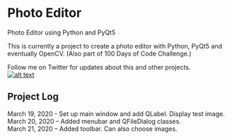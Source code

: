 # Photo Editor 
Photo Editor using Python and PyQt5

This is currently a project to create a photo editor with Python, PyQt5 and eventually OpenCV. 
(Also part of 100 Days of Code Challenge.)

Follow me on Twitter for updates about this and other projects.  
[![alt text][1.1]][1]

[1.1]: http://i.imgur.com/tXSoThF.png (twitter icon with padding)

[1]: http://www.twitter.com/RedHuli

## Project Log
March 19, 2020 - Set up main window and add QLabel. Display test image.  
March 20, 2020 – Added menubar and QFileDialog classes.  
March 21, 2020 – Added toolbar. Can also choose images.
